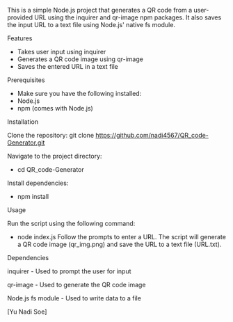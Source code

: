 This is a simple Node.js project that generates a QR code from a user-provided URL using the inquirer and qr-image npm packages. It also saves the input URL to a text file using Node.js' native fs module.

Features
- Takes user input using inquirer
- Generates a QR code image using qr-image
- Saves the entered URL in a text file

Prerequisites
- Make sure you have the following installed:
- Node.js
- npm (comes with Node.js)

Installation

Clone the repository:
git clone https://github.com/nadi4567/QR_code-Generator.git

Navigate to the project directory:
- cd QR_code-Generator
  
Install dependencies:
- npm install

Usage

Run the script using the following command:
- node index.js
Follow the prompts to enter a URL. The script will generate a QR code image (qr_img.png) and save the URL to a text file (URL.txt).

Dependencies

inquirer - Used to prompt the user for input

qr-image - Used to generate the QR code image

Node.js fs module - Used to write data to a file


[Yu Nadi Soe]



